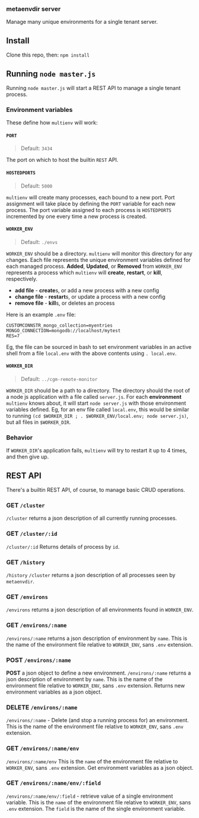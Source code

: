 ### metaenvdir server

Manage many unique environments for a single tenant server.

## Install

Clone this repo, then: `npm install`

## Running `node master.js`
Running `node master.js` will start a REST API to manage a single tenant process.

### Environment variables

These define how `multienv` will work:

#### `PORT`
> Default: `3434`

The port on which to host the builtin `REST` API.

#### `HOSTEDPORTS`
> Default: `5000`

`multienv` will create many processes, each bound to a new port.
Port assignment will take place by defining the `PORT` variable for each new process.
The port variable assigned to each process is `HOSTEDPORTS` incremented by one
every time a new process is created.



#### `WORKER_ENV`
> Default: `./envs`

`WORKER_ENV` should be a directory.  `multienv` will monitor this directory for
any changes.  Each file represents the unique environment variables defined for
each managed process.  **Added**, **Updated**, or **Removed** from `WORKER_ENV`
represents a process which `multienv` will **create**, **restart**, or
**kill**, respectively.

* **add file** - **create**s, or add a new process with a new config
* **change file** - **restart**s, or update a process with a new config
* **remove file** - **kill**s, or deletes an process


Here is an example `.env` file:
```
CUSTOMCONNSTR_mongo_collection=myentries
MONGO_CONNECTION=mongodb://localhost/mytest
RES=7
```

Eg, the file can be sourced in bash to set environment variables in an active
shell from a file `local.env` with the above contents using `. local.env`.

#### `WORKER_DIR`
> Default: `../cgm-remote-monitor`

`WORKER_DIR` should be a path to a directory.  The directory should the root of
a node js application with a file called `server.js`.  For each **environment**
`multienv` knows about, it will start `node server.js` with those environment
variables defined.  Eg, for an env file called `local.env`, this would be
similar to running `(cd $WORKER_DIR ; . $WORKER_ENV/local.env; node server.js)`,
but all files in `$WORKER_DIR`.

### Behavior
If `WORKER_DIR`'s application fails, `multienv` will try to restart it up to 4
times, and then give up.

## REST API

There's a builtin REST API, of course, to manage basic CRUD operations.

### **GET** `/cluster`
`/cluster` returns a json description of all currently running processes.

### **GET** `/cluster/:id`
`/cluster/:id`  Returns details of process by `id`.
### **GET** `/history`
`/history`
`/cluster` returns a json description of all processes seen by `metaenvdir`.
### **GET** `/environs`
`/environs` returns a json description of all environments found in `WORKER_ENV`.
### **GET** `/environs/:name`
`/environs/:name` returns a json description of environment by `name`.  This is
the name of the environment file relative to `WORKER_ENV`, sans `.env`
extension.
### **POST** `/environs/:name`
**POST** a json object to define a new environment.
`/environs/:name` returns a json description of environment by `name`.
This is the name of the environment file relative to `WORKER_ENV`, sans `.env`
extension.
Returns new environment variables as a json object.
### **DELETE** `/environs/:name`
`/environs/:name` - Delete (and stop a running process for) an environment.
This is the name of the environment file relative to `WORKER_ENV`, sans `.env`
extension.
### **GET** `/environs/:name/env`
`/environs/:name/env`
This is the `name` of the environment file relative to `WORKER_ENV`, sans
`.env` extension.
Get environment variables as a json object.
### **GET** `/environs/:name/env/:field`
`/environs/:name/env/:field` - retrieve value of a single environment variable.
This is the `name` of the environment file relative to `WORKER_ENV`, sans
`.env` extension.
The `field` is the name of the single environment variable.

